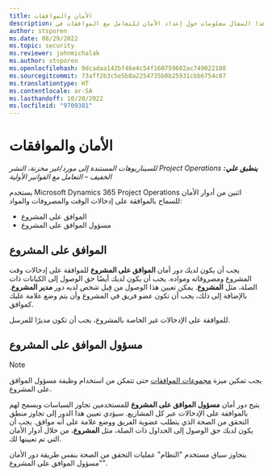 ```yaml
---
title: الأمان والموافقات
description: يوفر هذا المقال معلومات حول إعداد الأمان للتعامل مع الموافقات في Microsoft Dynamics 365 Project Operations.
author: stsporen
ms.date: 08/29/2022
ms.topic: security
ms.reviewer: johnmichalak
ms.author: stsporen
ms.openlocfilehash: 0dcadaa142bf46e4c54f160759602ac749022108
ms.sourcegitcommit: 73aff2b3c5e5b8a2254735b0b25931cbb6754c87
ms.translationtype: HT
ms.contentlocale: ar-SA
ms.lasthandoff: 10/20/2022
ms.locfileid: "9709381"
---
```

# <a name="security-and-approvals"></a>الأمان والموافقات

_**ينطبق علي:** ‏‫Project Operations للسيناريوهات المستندة إلى مورد/غير مخزنة‬، ‏‫النشر الخفيف – التعامل مع الفواتير الأولية‬_

يستخدم Microsoft Dynamics 365 Project Operations اثنين من أدوار الأمان للسماح بالموافقة على إدخالات الوقت والمصروفات والمواد:

- الموافق على المشروع
- مسؤول الموافق على المشروع

## <a name="project-approver"></a>الموافق على المشروع

يجب أن يكون لديك دور أمان **الموافق على المشروع** للموافقة على إدخالات وقت المشروع ومصروفاته ومواده. يجب أن يكون لديك أيضًا حق الوصول إلى الكيانات ذات الصلة، مثل **المشروع**. يمكن تعيين هذا الوصول من قِبل شخص لديه دور **مدير المشروع**. بالإضافة إلى ذلك، يجب أن تكون عضو فريق في المشروع وأن يتم وضع علامة عليك كموافق.

للموافقة على الإدخالات غير الخاصة بالمشروع، يجب أن تكون مديرًا للمرسل.

## <a name="project-approver-admin"></a>مسؤول الموافق على المشروع

> [!NOTE]
> يجب تمكين ميزة [مجموعات الموافقات](approval-sets.md) حتى تتمكن من استخدام وظيفة مسؤول الموافق على المشروع.

يتيح دور أمان **مسؤول الموافق على المشروع** للمستخدمين تجاوز السياسات ويسمح لهم بالموافقة على الإدخالات عبر كل المشاريع. سيؤدي تعيين هذا الدور إلى تجاوز منطق التحقق من الصحة الذي يتطلب عضوية الفريق ووضع علامة على أنه موافق. يجب أن يكون لديك حق الوصول إلى الجداول ذات الصلة، مثل **المشروع**، من خلال أدوار الأمان التي تم تعيينها لك.

يتجاوز سياق مستخدم "النظام" عمليات التحقق من الصحة بنفس طريقة دور الأمان "مسؤول الموافق على المشروع".
